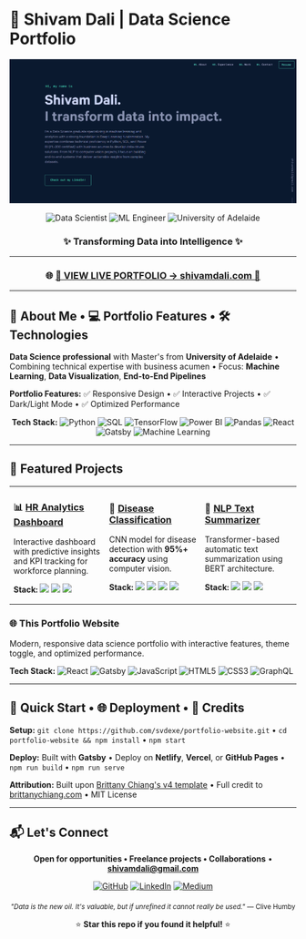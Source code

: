 # 🚀 Shivam Dali | Data Science Portfolio

<div align="center">
  <img src="static/og.png" alt="Shivam Dali" width="900" />
  
  <p>
    <img src="https://img.shields.io/badge/-Data%20Scientist-3776AB?style=for-the-badge&logo=python&logoColor=white" alt="Data Scientist" />
    <img src="https://img.shields.io/badge/-ML%20Engineer-FF6F00?style=for-the-badge&logo=tensorflow&logoColor=white" alt="ML Engineer" />
    <img src="https://img.shields.io/badge/-University%20of%20Adelaide-0077B5?style=for-the-badge&logo=graduation-cap&logoColor=white" alt="University of Adelaide" />
  </p>
  
  <h3>✨ Transforming Data into Intelligence ✨</h3>
</div>

---
<h3 align="center">
  🌐 <strong><a href="https://portfolio-svd-v1.vercel.app/" target="_blank">💼 VIEW LIVE PORTFOLIO → shivamdali.com 🚀</a></strong>
</h3>

---
## 🧠 About Me • 💻 Portfolio Features • 🛠️ Technologies

**Data Science professional** with Master's from **University of Adelaide** • Combining technical expertise with business acumen • Focus: **Machine Learning**, **Data Visualization**, **End-to-End Pipelines**

**Portfolio Features:** ✅ Responsive Design • ✅ Interactive Projects • ✅ Dark/Light Mode • ✅ Optimized Performance

<div align="center">

**Tech Stack:** ![Python](https://img.shields.io/badge/-Python-3776AB?style=flat-square&logo=Python&logoColor=white) ![SQL](https://img.shields.io/badge/-SQL-4479A1?style=flat-square&logo=MySQL&logoColor=white) ![TensorFlow](https://img.shields.io/badge/-TensorFlow-FF6F00?style=flat-square&logo=TensorFlow&logoColor=white) ![Power BI](https://img.shields.io/badge/-Power%20BI-F2C811?style=flat-square&logo=Power-BI&logoColor=black) ![Pandas](https://img.shields.io/badge/-Pandas-150458?style=flat-square&logo=pandas&logoColor=white) ![React](https://img.shields.io/badge/-React-61DAFB?style=flat-square&logo=react&logoColor=black) ![Gatsby](https://img.shields.io/badge/-Gatsby-663399?style=flat-square&logo=gatsby&logoColor=white) ![Machine Learning](https://img.shields.io/badge/-Machine%20Learning-01D277?style=flat-square)

</div>

---

## 🌟 Featured Projects

<table>
<tr>
<td width="33%">

<h3>📊 <a href="https://github.com/svdexe/PowerBI-MySQL-HR_Dashboard">HR Analytics Dashboard</a></h3>


Interactive dashboard with predictive insights and KPI tracking for workforce planning.

<strong>Stack:</strong> <img src="https://img.shields.io/badge/-Power%20BI-F2C811?style=flat-square&logo=Power-BI&logoColor=black"/> <img src="https://img.shields.io/badge/-MySQL-4479A1?style=flat-square&logo=MySQL&logoColor=white"/> <img src="https://img.shields.io/badge/-DAX-F2C811?style=flat-square"/>

</td>
<td width="33%">

<h3>🐔 <a href="https://github.com/svdexe/Chicken_Disease_Classification">Disease Classification</a></h3>



CNN model for disease detection with <strong>95%+ accuracy</strong> using computer vision.

<strong>Stack:</strong> <img src="https://img.shields.io/badge/-TensorFlow-FF6F00?style=flat-square&logo=TensorFlow&logoColor=white"/> <img src="https://img.shields.io/badge/-Python-3776AB?style=flat-square&logo=Python&logoColor=white"/> <img src="https://img.shields.io/badge/-OpenCV-5C3EE8?style=flat-square&logo=OpenCV&logoColor=white"/> <img src="https://img.shields.io/badge/-Flask-000000?style=flat-square&logo=Flask&logoColor=white"/>

</td>
<td width="33%">

<h3>📝 <a href="https://github.com/svdexe/NLP_TextSummarizer">NLP Text Summarizer</a></h3>



Transformer-based automatic text summarization using BERT architecture.

<strong>Stack:</strong> <img src="https://img.shields.io/badge/-🤗%20Transformers-FFD21E?style=flat-square"/> <img src="https://img.shields.io/badge/-BERT-4285F4?style=flat-square"/> <img src="https://img.shields.io/badge/-PyTorch-EE4C2C?style=flat-square&logo=PyTorch&logoColor=white"/>

</td>
</tr>
</table>

### 🌐 This Portfolio Website


Modern, responsive data science portfolio with interactive features, theme toggle, and optimized performance.

**Tech Stack:** ![React](https://img.shields.io/badge/-React-61DAFB?style=flat-square&logo=react&logoColor=black) ![Gatsby](https://img.shields.io/badge/-Gatsby-663399?style=flat-square&logo=gatsby&logoColor=white) ![JavaScript](https://img.shields.io/badge/-JavaScript-F7DF1E?style=flat-square&logo=JavaScript&logoColor=black) ![HTML5](https://img.shields.io/badge/-HTML5-E34F26?style=flat-square&logo=html5&logoColor=white) ![CSS3](https://img.shields.io/badge/-CSS3-1572B6?style=flat-square&logo=css3&logoColor=white) ![GraphQL](https://img.shields.io/badge/-GraphQL-E10098?style=flat-square&logo=graphql&logoColor=white)

---

## 🔧 Quick Start • 🌐 Deployment • 🙏 Credits

**Setup:** `git clone https://github.com/svdexe/portfolio-website.git` • `cd portfolio-website && npm install` • `npm start`

**Deploy:** Built with **Gatsby** • Deploy on **Netlify**, **Vercel**, or **GitHub Pages** • `npm run build` • `npm run serve`

**Attribution:** Built upon [Brittany Chiang's v4 template](https://github.com/bchiang7/v4) • Full credit to [brittanychiang.com](https://brittanychiang.com) • MIT License

---

## 📬 Let's Connect

<div align="center">
  
**Open for opportunities • Freelance projects • Collaborations** • **[shivamdali@gmail.com](mailto:shivamdali@gmail.com)**

[![GitHub](https://img.shields.io/badge/-GitHub-181717?style=for-the-badge&logo=GitHub&logoColor=white)](https://github.com/svdexe) [![LinkedIn](https://img.shields.io/badge/-LinkedIn-0077B5?style=for-the-badge&logo=Linkedin&logoColor=white)](https://www.linkedin.com/in/shivam-dali-86b0a1201/) [![Medium](https://img.shields.io/badge/-Medium-12100E?style=for-the-badge&logo=Medium&logoColor=white)](https://medium.com/@SVD.exe)

<sub><i>"Data is the new oil. It's valuable, but if unrefined it cannot really be used."</i> — Clive Humby</sub>

⭐ **Star this repo if you found it helpful!** ⭐

</div>
